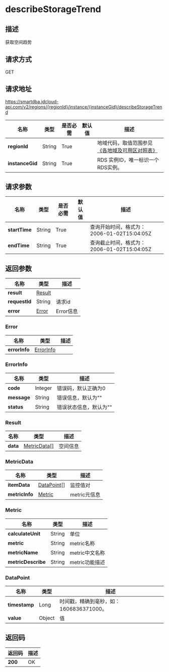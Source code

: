 # describeStorageTrend


## 描述
获取空间趋势

## 请求方式
GET

## 请求地址
https://smartdba.jdcloud-api.com/v2/regions/{regionId}/instance/{instanceGid}/describeStorageTrend

|名称|类型|是否必需|默认值|描述|
|---|---|---|---|---|
|**regionId**|String|True| |地域代码，取值范围参见[《各地域及可用区对照表》](../Enum-Definitions/Regions-AZ.md)|
|**instanceGid**|String|True| |RDS 实例ID，唯一标识一个RDS实例。|

## 请求参数
|名称|类型|是否必需|默认值|描述|
|---|---|---|---|---|
|**startTime**|String|True| |查询开始时间，格式为：2006-01-02T15:04:05Z|
|**endTime**|String|True| |查询截止时间，格式为：2006-01-02T15:04:05Z|


## 返回参数
|名称|类型|描述|
|---|---|---|
|**result**|[Result](#result)| |
|**requestId**|String|请求id|
|**error**|[Error](#error)|Error信息|

### <div id="Error">Error</div>
|名称|类型|描述|
|---|---|---|
|**errorInfo**|[ErrorInfo](#errorinfo)| |
### <div id="ErrorInfo">ErrorInfo</div>
|名称|类型|描述|
|---|---|---|
|**code**|Integer|错误码，默认正确为0|
|**message**|String|错误信息，默认为""|
|**status**|String|错误状态信息，默认为""|
### <div id="Result">Result</div>
|名称|类型|描述|
|---|---|---|
|**data**|[MetricData[]](#metricdata)|空间信息|
### <div id="MetricData">MetricData</div>
|名称|类型|描述|
|---|---|---|
|**itemData**|[DataPoint[]](#datapoint)|监控值对|
|**metricInfo**|[Metric](#metric)|metric元信息|
### <div id="Metric">Metric</div>
|名称|类型|描述|
|---|---|---|
|**calculateUnit**|String|单位|
|**metric**|String|metric名称|
|**metricName**|String|metric中文名称|
|**metricDescribe**|String|metric功能描述|
### <div id="DataPoint">DataPoint</div>
|名称|类型|描述|
|---|---|---|
|**timestamp**|Long|时间戳，精确到毫秒，如：1606836371000。|
|**value**|Object|值|

## 返回码
|返回码|描述|
|---|---|
|**200**|OK|
